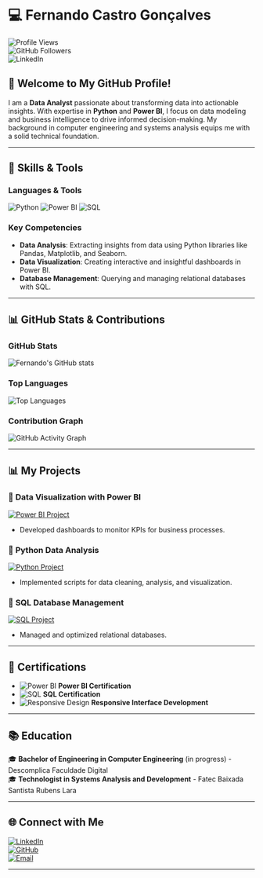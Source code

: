 # 💻 Fernando Castro Gonçalves

![Profile Views](https://komarev.com/ghpvc/?username=fernandocastrogon&color=blue)  
![GitHub Followers](https://img.shields.io/github/followers/fernandocastrogon?label=Follow&style=social)  
![LinkedIn](https://img.shields.io/badge/LinkedIn-fernandocastrogon-blue?logo=linkedin&style=flat-square)

## 👋 Welcome to My GitHub Profile!

I am a **Data Analyst** passionate about transforming data into actionable insights. With expertise in **Python** and **Power BI**, I focus on data modeling and business intelligence to drive informed decision-making. My background in computer engineering and systems analysis equips me with a solid technical foundation.

---

## 🔧 **Skills & Tools**

### Languages & Tools
![Python](https://img.shields.io/badge/Python-3776AB?style=for-the-badge&logo=python&logoColor=white)
![Power BI](https://img.shields.io/badge/Power%20BI-F2C811?style=for-the-badge&logo=powerbi&logoColor=black)
![SQL](https://img.shields.io/badge/SQL-4479A1?style=for-the-badge&logo=postgresql&logoColor=white)

### Key Competencies
- **Data Analysis**: Extracting insights from data using Python libraries like Pandas, Matplotlib, and Seaborn.
- **Data Visualization**: Creating interactive and insightful dashboards in Power BI.
- **Database Management**: Querying and managing relational databases with SQL.

---

## 📊 **GitHub Stats & Contributions**

### GitHub Stats
![Fernando's GitHub stats](https://github-readme-stats.vercel.app/api?username=fernandocastrogon&show_icons=true&theme=radical)

### Top Languages
![Top Languages](https://github-readme-stats.vercel.app/api/top-langs/?username=fernandocastrogon&layout=compact&theme=radical)

### Contribution Graph
![GitHub Activity Graph](https://github-readme-activity-graph.cyclic.app/graph?username=fernandocastrogon&bg_color=0d1117&color=ffffff&line=5BCDEC&point=f5f5f5&area=true&hide_border=true)

---

## 📊 **My Projects**

### 🔗 **Data Visualization with Power BI**
[![Power BI Project](https://img.shields.io/badge/PowerBI-Project-blue?style=flat&logo=powerbi&logoColor=white)](https://github.com/fernandocastrogon/Data-Visualization-PowerBI)
- Developed dashboards to monitor KPIs for business processes.

### 🔗 **Python Data Analysis**
[![Python Project](https://img.shields.io/badge/Python-Project-yellow?style=flat&logo=python&logoColor=white)](https://github.com/fernandocastrogon/Python-Data-Analysis)
- Implemented scripts for data cleaning, analysis, and visualization.

### 🔗 **SQL Database Management**
[![SQL Project](https://img.shields.io/badge/SQL-Project-green?style=flat&logo=postgresql&logoColor=white)](https://github.com/fernandocastrogon/SQL-Database-Management)
- Managed and optimized relational databases.

---

## 📜 **Certifications**

- ![Power BI](https://img.shields.io/badge/Power_BI-Expert-3776AB?style=flat&logo=powerbi&logoColor=white) **Power BI Certification**
- ![SQL](https://img.shields.io/badge/SQL-Proficient-4479A1?style=flat&logo=postgresql&logoColor=white) **SQL Certification**
- ![Responsive Design](https://img.shields.io/badge/Responsive_Design-Expert-4CAF50?style=flat&logo=html5&logoColor=white) **Responsive Interface Development**

---

## 📚 **Education**

🎓 **Bachelor of Engineering in Computer Engineering** (in progress) - Descomplica Faculdade Digital  
🎓 **Technologist in Systems Analysis and Development** - Fatec Baixada Santista Rubens Lara

---

## 🌐 **Connect with Me**

[![LinkedIn](https://img.shields.io/badge/LinkedIn-fernandocastrogon-blue?style=flat-square&logo=linkedin)](https://www.linkedin.com/in/fernandocastrogon)  
[![GitHub](https://img.shields.io/badge/GitHub-fernandocastrogon-lightgrey?style=flat-square&logo=github)](https://github.com/fernandocastrogon)  
[![Email](https://img.shields.io/badge/Email-fernandocastrogon%40gmail.com-red?style=flat-square&logo=gmail&logoColor=white)](mailto:fernandocastrogon@gmail.com)

---
